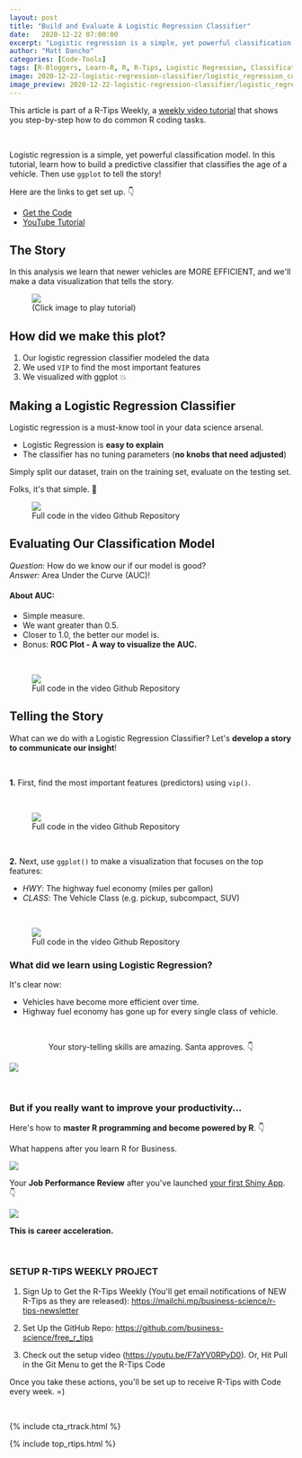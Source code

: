 ```yaml
---
layout: post
title: "Build and Evaluate A Logistic Regression Classifier"
date:   2020-12-22 07:00:00
excerpt: "Logistic regression is a simple, yet powerful classification model. In this  tutorial, learn how to build a predictive classifier that classifies the age of a vehicle."
author: "Matt Dancho"
categories: [Code-Tools]
tags: [R-Bloggers, Learn-R, R, R-Tips, Logistic Regression, Classification]
image: 2020-12-22-logistic-regression-classifier/logistic_regression_cover.jpg
image_preview: 2020-12-22-logistic-regression-classifier/logistic_regression_cover.jpg
---
```




This article is part of a R-Tips Weekly, a [weekly video tutorial](https://mailchi.mp/business-science/r-tips-newsletter) that shows you step-by-step how to do common R coding tasks.

<br/>

Logistic regression is a simple, yet powerful classification model. In this  tutorial, learn how to build a predictive classifier that classifies the age of a vehicle. Then use `ggplot` to tell the story! 

Here are the links to get set up. 👇

- [Get the Code](https://mailchi.mp/business-science/r-tips-newsletter)
- [YouTube Tutorial](https://youtu.be/Qi-sVE0SWFc)


## The Story

In this analysis we learn that newer vehicles are MORE EFFICIENT, and we'll make a data visualization that tells the story.

<figure class="text-center">
  <a href="https://youtu.be/Qi-sVE0SWFc"><img src="/assets/2020-12-22-logistic-regression-classifier/video_thumb.jpg" border="0" /></a>
  <figcaption>(Click image to play tutorial)</figcaption>
</figure>


## How did we make this plot?

1. Our logistic regression classifier modeled the data
2. We used `VIP` to find the most important features
3. We visualized with ggplot 💥



## Making a Logistic Regression Classifier

Logistic regression is a must-know tool in your data science arsenal. 

- Logistic Regression is **easy to explain**
- The classifier has no tuning parameters (**no knobs that need adjusted**)

Simply split our dataset, train on the training set, evaluate on the testing set.

Folks, it's that simple. 👏

<figure class="text-center">
  <img src="/assets/2020-12-22-logistic-regression-classifier/split_train_predict.jpg" border="0" />
  <figcaption>Full code in the video Github Repository</figcaption>
</figure>



## Evaluating Our Classification Model

_Question:_ How do we know our if our model is good? <br>
_Answer:_ Area Under the Curve (AUC)!

#### About AUC:

- Simple measure.
- We want greater than 0.5.
- Closer to 1.0, the better our model is. 
- Bonus: **ROC Plot - A way to visualize the AUC.**

<br>

<figure class="text-center">
  <img src="/assets/2020-12-22-logistic-regression-classifier/auc_plot.jpg" border="0" />
  <figcaption>Full code in the video Github Repository</figcaption>
</figure>



## Telling the Story

What can we do with a Logistic Regression Classifier? Let's **develop a story to communicate our insight**!

<br>

**1.** First, find the most important features (predictors) using `vip()`.

<br>

<figure class="text-center">
  <img src="/assets/2020-12-22-logistic-regression-classifier/feature_importance.jpg" border="0" />
  <figcaption>Full code in the video Github Repository</figcaption>
</figure>


<br>

**2.** Next, use `ggplot()` to make a visualization that focuses on the top features:
- _HWY_: The highway fuel economy (miles per gallon)
- _CLASS_: The Vehicle Class (e.g. pickup, subcompact, SUV) 

<br>

<figure class="text-center">
  <img src="/assets/2020-12-22-logistic-regression-classifier/logistic_regression_fuel_economy.jpg" border="0" />
  <figcaption>Full code in the video Github Repository</figcaption>
</figure>


### What did we learn using Logistic Regression?

It's clear now:
- Vehicles have become more efficient over time. 
- Highway fuel economy has gone up for every single class of vehicle. 
 


<br>

<center><p>Your story-telling skills are amazing. Santa approves. 👇</p></center>

![](/assets/2020-12-22-logistic-regression-classifier/santa.gif)



<br>

### But if you really want to improve your productivity... 

Here's how to **master R programming and become powered by R**.  👇
 
What happens after you learn R for Business. 

![](/assets/2020-12-22-logistic-regression-classifier/tree.gif)


Your **Job Performance Review** after you've launched [your first Shiny App](https://www.business-science.io/business/2020/08/05/build-data-science-app-3-months.html). 👇

![](/assets/2020-12-22-logistic-regression-classifier/applause.gif)


**This is career acceleration.**



<br>

### SETUP R-TIPS WEEKLY PROJECT

1. Sign Up to Get the R-Tips Weekly (You'll get email notifications of NEW R-Tips as they are released): https://mailchi.mp/business-science/r-tips-newsletter

2. Set Up the GitHub Repo: https://github.com/business-science/free_r_tips

3. Check out the setup video (https://youtu.be/F7aYV0RPyD0). Or, Hit Pull in the Git Menu to get the R-Tips Code

Once you take these actions, you'll be set up to receive R-Tips with Code every week. =)

<br>

{% include cta_rtrack.html %}

{% include top_rtips.html %}